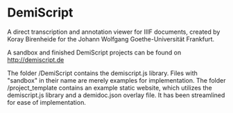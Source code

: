 # DemiScript

A direct transcription and annotation viewer for IIIF documents, created by Koray Birenheide for the Johann Wolfgang Goethe-Universität Frankfurt.

A sandbox and finished DemiScript projects can be found on http://demiscript.de

The folder /DemiScript contains the demiscript.js library. Files with "sandbox" in their name are merely examples for implementation.
The folder /project_template contains an example static website, which utilizes the demiscript.js library and a demidoc.json overlay file. It has been streamlined for ease of implementation.
